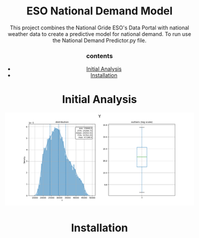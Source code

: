 <center>
<h1 align="center"> ESO National Demand Model</h1>

<p align="center">
 This project combines the National Gride ESO's Data Portal with national weather data to create a predictive model for national demand. To run use the National Demand Predictor.py file. 
</p>
<h3>contents</h3>

<!--ts-->
   * [Initial Analysis](#Initial-Analysis)
   * [Installation](#installation)
<!--te-->

Initial Analysis
============

<p align="center">
 <img src="https://raw.githubusercontent.com/wisespira/ESO-National-Demand-Model/master/probability%20distribution%20of%20National%20Demand.png">
</p>

<p align="center">
 
Installation
============

</p>
